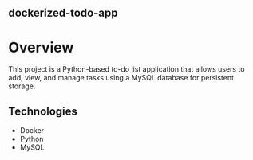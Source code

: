 ## **dockerized-todo-app**
# **Overview**
This project is a Python-based to-do list application that allows users to add, view, and manage tasks using a MySQL database for persistent storage.

## **Technologies**
* Docker
* Python
* MySQL
